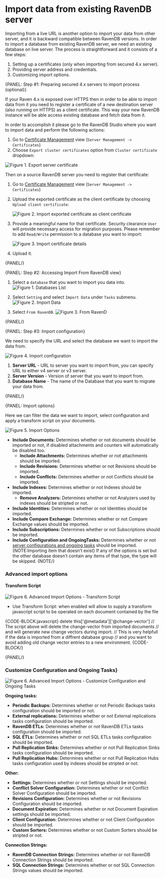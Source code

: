 ﻿# Import data from existing RavenDB server

Importing from a live URL is another option to import your data from other server, and it is backward compatible between RavenDB versions. In order to import a database
from existing RavenDB server, we need an existing database on live server. The process is straightforward and it consists of a few steps:

1. Setting up a certificates (only when importing from secured 4.x server).
2. Providing server address and credentials.
3. Customizing import options.

{PANEL: Step #1: Preparing secured 4.x servers to import process (optional)}

If your Raven 4.x is exposed over HTTPS then in order to be able to import data from it you need to register a certificate of a new destination server (also running on HTTPS) as a client certificate.
This way your new RavenDB instance will be able access existing database and fetch data from it.

In order to accomplish it please go to the RavenDB Studio where you want to import data and perform the following actions:

1. Go to [Certificate Management](../../../../server/security/authentication/certificate-management) view (`Server Management -> Certificates`)   
2. Choose `Export cluster certificates` option from `Cluster certificate` dropdown:

![Figure 1. Export server certificate](images/import-from-raven-export-server-certificate.png "Export server certificate")

Then on a source RavenDB server you need to register that certificate:

1. Go to [Certificate Management](../../../../server/security/authentication/certificate-management) view (`Server Management -> Certificates`)
2. Upload the exported certificate as the client certificate by choosing `Upload client certificate`:

    ![Figure 2. Import exported certificate as client certificate](images/import-from-raven-upload-server-cert-as-client-cert.png "Import exported certificate as client certificate")

3. Provide a meaningful name for that certificate. Security clearance `User` will provide necessary access for migration purposes. Please remember to add `Read/Write` permission to 
a database you want to import:

    ![Figure 3. Import certificate details](images/import-from-raven-upload-server-cert-as-client-cert-details.png "Import certificate details")

4. Upload it.

{PANEL/}

{PANEL: Step #2: Accessing Import From RavenDB view}

1. Select a `database` that you want to import you data into.
    ![Figure 1. Databases List](images/import-from-ravendb-db-list.png "Databases List")

2. Select `Setting` and select `Import Data` under `Tasks` submenu.
    ![Figure 2. Import Data](images/import-from-ravendb-import-data.png "Import Data")

3. Select `From RavenDB`.
    ![Figure 3. From RavenD](images/import-from-ravendb-from-ravendb.png "From RavenDB")

{PANEL/}

{PANEL: Step #3: Import configuration}

We need to specify the URL and select the database we want to import the data from.

![Figure 4. Import configuration](images/import-from-ravendb-configuration.png "Import Configuration")

1. **Server URL** - URL to server you want to import from, you can specify URL to either v4 server or v3 server.
2. **Server Version** - Version of server that you want to import from.
3. **Database Name** - The name of the Database that you want to migrate your data from.

{PANEL/}

{PANEL: Import options}

Here we can filter the data we want to import, select configuration and apply a transform script on your documents.

![Figure 5. Import Options](images/import-from-ravendb-options.png "Import Options")

- **Include Documents:** Determines whether or not documents should be imported or not, if disabled attachments and counters will automatically be disabled too. 
    - **Include Attachments:** Determines whether or not attachments should be imported. 
    - **Include Revisions:** Determines whether or not Revisions should be imported.
    - **Include Conflicts:** Determines whether or not Conflicts should be imported.
- **Include Indexes:** Determines whether or not Indexes should be imported. 
    - **Remove Analyzers:** Determines whether or not Analyzers used by indexes should be stripted or not. 
- **Include Identities:** Determines whether or not Identities should be imported.
- **Include Compare Exchange:** Determines whether or not Compare Exchange values should be imported.
- **Include Subscriptions:** Determines whether or not Subscriptions should be imported.
- **Include Configuration and OngoingTasks:** Determines whether or not [server configurations and ongoing tasks](#customize-configuration-and-ongoing-tasks) should be imported.
{NOTE:Importing item that doesn’t exist}
If any of the options is set but the other database doesn't contain any items of that type, the type will be skipped.
{NOTE/}

### Advanced import options

#### Transform Script

![Figure 6. Advanced Import Options - Transform Script](images/import-from-ravendb-advanced-transform-script.png "Advanced Import Options - Transform Script")

- Use Transform Script: when enabled will allow to supply a transform javascript script to be operated on each document contained by the file

{CODE-BLOCK:javascript}
delete this['@metadata']['@change-vector']
// The script above will delete the change-vector from imported documents
// and will generate new change vectors during import. 
// This is very helpfull if the data is imported from a diffrent database group
// and you want to avoid adding old change vector entries to a new environment. 
{CODE-BLOCK/}

{PANEL/}

### Customize Configuration and Ongoing Tasks}

![Figure 6. Advanced Import Options - Customize Configuration and Ongoing Tasks](images/import-from-ravendb-advanced-configuration-ongoing-tasks.png "Advanced Import Options - Customize Configuration and Ongoing Tasks")

**Ongoing tasks:**

- **Periodic Backups:** Determines whether or not Periodic Backups tasks configuration should be imported or not. 
- **External replications:** Determines whether or not External replications tasks configuration should be imported. 
- **RavenDB ETLs:** Determines whether or not RavenDB ETLs tasks configuration should be imported.
- **SQL ETLs:** Determines whether or not SQL ETLs tasks configuration should be imported.
- **Pull Replication Sinks:** Determines whether or not Pull Replication Sinks tasks configuration should be imported. 
- **Pull Replication Hubs:** Determines whether or not Pull Replication Hubs tasks configuration used by indexes should be stripted or not. 

**Other:**

- **Settings:** Determines whether or not Settings should be imported.
- **Conflict Solver Configuration:** Determines whether or not Conflict Solver Configuration should be imported.
- **Revisions Configuration:** Determines whether or not Revisions Configuration should be imported.
- **Document Expiration:** Determines whether or not Document Expiration settings should be imported.
- **Client Configuration:** Determines whether or not Client Configuration should be imported. 
- **Custom Sorters:** Determines whether or not Custom Sorters should be stripted or not. 

**Connection Strings:**

- **RavenDB Connection Strings:** Determines whether or not RavenDB Connection Strings should be imported.
- **SQL Connection Strings:** Determines whether or not SQL Connection Strings values should be imported.
